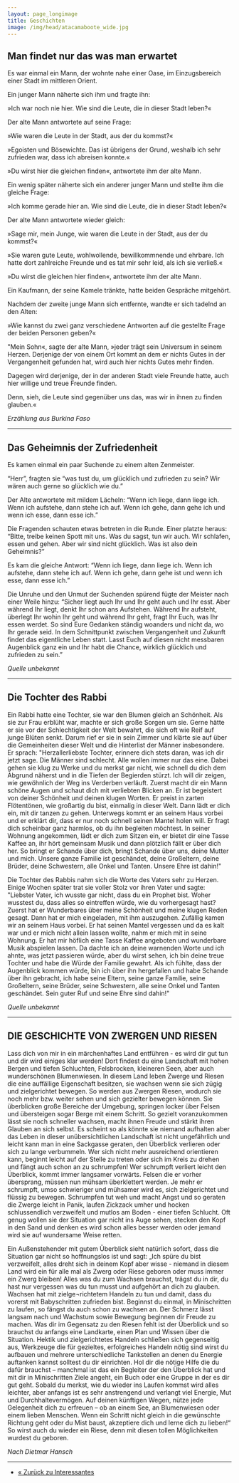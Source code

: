 ```yaml
---
layout: page_longimage
title: Geschichten
image: /img/head/atacamaboote_wide.jpg
---
```


Man findet nur das was man erwartet
--------------
Es war einmal ein Mann, der wohnte nahe einer Oase, im Einzugsbereich einer Stadt im mittleren Orient. 

Ein junger Mann näherte sich ihm und fragte ihn: 

»Ich war noch nie hier. Wie sind die Leute, die in dieser Stadt leben?«

Der alte Mann antwortete auf seine Frage:

»Wie waren die Leute in der Stadt, aus der du kommst?«

»Egoisten und Bösewichte. Das ist übrigens der Grund, weshalb ich sehr zufrieden war, dass ich abreisen konnte.«

»Du wirst hier die gleichen finden«, antwortete ihm der alte Mann.

Ein wenig später näherte sich ein anderer junger Mann und stellte ihm die gleiche Frage:

»Ich komme gerade hier an. Wie sind die Leute, die in dieser Stadt leben?«

Der alte Mann antwortete wieder gleich:

»Sage mir, mein Junge, wie waren die Leute in der Stadt, aus der du kommst?«

»Sie waren gute Leute, wohlwollende, bewillkommnende und ehrbare. Ich hatte dort zahlreiche Freunde und es tat mir sehr leid, als ich sie verließ.«   

»Du wirst die gleichen hier finden«, antwortete ihm der alte Mann.

Ein Kaufmann, der seine Kamele tränkte, hatte beiden Gespräche mitgehört. 

Nachdem der zweite junge Mann sich entfernte, wandte er sich tadelnd an den Alten:

»Wie kannst du zwei ganz verschiedene Antworten auf die gestellte Frage der beiden Personen geben?«

"Mein Sohn«, sagte der alte Mann, »jeder trägt sein Universum in seinem Herzen. Derjenige der von einem Ort kommt an dem er nichts Gutes in der Vergangenheit gefunden hat, wird auch hier nichts Gutes mehr finden. 

Dagegen wird derjenige, der in der anderen Stadt viele Freunde hatte, auch hier willige und treue Freunde finden. 

Denn, sieh, die Leute sind gegenüber uns das, was wir in ihnen zu finden glauben.«

*Erzählung aus Burkina Faso*

**************************

Das Geheimnis der Zufriedenheit
-----------------------
Es kamen einmal ein paar Suchende zu einem alten Zenmeister.

“Herr”, fragten sie “was tust du, um glücklich und zufrieden zu sein? Wir wären auch gerne so glücklich wie du.”

Der Alte antwortete mit mildem Lächeln: “Wenn ich liege, dann liege ich. Wenn ich aufstehe, dann stehe ich auf. Wenn ich gehe, dann gehe ich und wenn ich esse, dann esse ich.”

Die Fragenden schauten etwas betreten in die Runde. Einer platzte heraus: “Bitte, treibe keinen Spott mit uns. Was du sagst, tun wir auch. Wir schlafen, essen und gehen. Aber wir sind nicht glücklich. Was ist also dein Geheimnis?”

Es kam die gleiche Antwort: “Wenn ich liege, dann liege ich. Wenn ich aufstehe, dann stehe ich auf. Wenn ich gehe, dann gehe ist und wenn ich esse, dann esse ich.”

Die Unruhe und den Unmut der Suchenden spürend fügte der Meister nach einer Weile hinzu: “Sicher liegt auch Ihr und Ihr geht auch und Ihr esst. Aber während Ihr liegt, denkt Ihr schon ans Aufstehen. Während Ihr aufsteht, überlegt Ihr wohin Ihr geht und während Ihr geht, fragt Ihr Euch, was Ihr essen werdet. So sind Eure Gedanken ständig woanders und nicht da, wo Ihr gerade seid. In dem Schnittpunkt zwischen Vergangenheit und Zukunft findet das eigentliche Leben statt. Lasst Euch auf diesen nicht messbaren Augenblick ganz ein und Ihr habt die Chance, wirklich glücklich und zufrieden zu sein.”

*Quelle unbekannt*

*************************

Die Tochter des Rabbi
-----------------------------------
Ein Rabbi hatte eine Tochter, sie war den Blumen gleich an Schönheit. Als sie zur Frau erblüht war, machte er sich große Sorgen um sie. Gerne hätte er sie vor der Schlechtigkeit der Welt bewahrt, die sich oft wie Reif auf junge Blüten senkt. Darum rief er sie in sein Zimmer und klärte sie auf über die Gemeinheiten dieser Welt und die Hinterlist der Männer insbesondere. Er sprach: "Herzallerliebste Tochter, erinnere dich stets daran, was ich dir jetzt sage. Die Männer sind schlecht. Alle wollen immer nur das eine. Dabei gehen sie klug zu Werke und du merkst gar nicht, wie schnell du dich dem Abgrund näherst und in die Tiefen der Begierden stürzt. Ich will dir zeigen, wie gewöhnlich der Weg ins Verderben verläuft. Zuerst macht dir ein Mann schöne Augen und schaut dich mit verliebten Blicken an. Er ist begeistert von deiner Schönheit und deinen klugen Worten. Er preist in zarten Flötentönen, wie großartig du bist, einmalig in dieser Welt. Dann lädt er dich ein, mit dir tanzen zu gehen. Unterwegs kommt er an seinem Haus vorbei und er erklärt dir, dass er nur noch schnell seinen Mantel holen will. Er fragt dich scheinbar ganz harmlos, ob du ihn begleiten möchtest. In seiner Wohnung angekommen, lädt er dich zum Sitzen ein, er bietet dir eine Tasse Kaffee an, ihr hört gemeinsam Musik und dann plötzlich fällt er über dich her. So bringt er Schande über dich, bringt Schande über uns, deine Mutter und mich. Unsere ganze Familie ist geschändet, deine Großeltern, deine Brüder, deine Schwestern, alle Onkel und Tanten. Unsere Ehre ist dahin!"

Die Tochter des Rabbis nahm sich die Worte des Vaters sehr zu Herzen. Einige Wochen später trat sie voller Stolz vor ihren Vater und sagte: "Liebster Vater, ich wusste gar nicht, dass du ein Prophet bist. Woher wusstest du, dass alles so eintreffen würde, wie du vorhergesagt hast? Zuerst hat er Wunderbares über meine Schönheit und meine klugen Reden gesagt. Dann hat er mich eingeladen, mit ihm auszugehen. Zufällig kamen wir an seinem Haus vorbei. Er hat seinen Mantel vergessen und da es kalt war und er mich nicht allein lassen wollte, nahm er mich mit in seine Wohnung. Er hat mir höflich eine Tasse Kaffee angeboten und wunderbare Musik abspielen lassen. Da dachte ich an deine warnenden Worte und ich ahnte, was jetzt passieren würde, aber du wirst sehen, ich bin deine treue Tochter und habe die Würde der Familie gewahrt. Als ich fühlte, dass der Augenblick kommen würde, bin ich über ihn hergefallen und habe Schande über ihn gebracht, ich habe seine Eltern, seine ganze Familie, seine Großeltern, seine Brüder, seine Schwestern, alle seine Onkel und Tanten geschändet. Sein guter Ruf und seine Ehre sind dahin!" 

*Quelle unbekannt*

*************************

DIE GESCHICHTE VON ZWERGEN UND RIESEN
------------------------------
Lass dich von mir in ein märchenhaftes Land entführen - es wird dir gut tun und dir wird einiges klar werden! Dort findest du eine Landschaft mit hohen Bergen und tiefen Schluchten, Felsbrocken, kleineren Seen, aber auch wunderschönen Blumenwiesen. In diesem Land leben Zwerge und Riesen die eine auffällige Eigenschaft besitzen, sie wachsen wenn sie sich zügig und zielgerichtet bewegen. So werden aus Zwergen Riesen, wodurch sie noch mehr bzw. weiter sehen und sich gezielter bewegen können. Sie überblicken große Bereiche der Umgebung, springen locker über Felsen und übersteigen sogar Berge mit einem Schritt. So gezielt voranzukommen lässt sie noch schneller wachsen, macht ihnen Freude und stärkt ihren Glauben an sich selbst. Es scheint so als könnte sie niemand aufhalten aber das Leben in dieser unübersichtlichen Landschaft ist nicht ungefährlich und leicht kann man in eine Sackgasse geraten, den Überblick verlieren oder sich zu lange verbummeln. Wer sich nicht mehr ausreichend orientieren kann, beginnt leicht auf der Stelle zu treten oder sich im Kreis zu drehen und fängt auch schon an zu schrumpfen! Wer schrumpft verliert leicht den Überblick, kommt immer langsamer vorwärts. Felsen die er vorher übersprang, müssen nun mühsam überklettert werden. Je mehr er schrumpft, umso schwieriger und mühsamer wird es, sich zielgerichtet und flüssig zu bewegen. Schrumpfen tut weh und macht Angst und so geraten die Zwerge leicht in Panik, laufen Zickzack umher und hocken schlussendlich verzweifelt und mutlos am Boden - einer tiefen Schlucht. Oft genug wollen sie der Situation gar nicht ins Auge sehen, stecken den Kopf in den Sand und denken es wird schon alles besser werden oder jemand wird sie auf wundersame Weise retten. 

Ein Außenstehender mit gutem Überblick sieht natürlich sofort, dass die Situation gar nicht so hoffnungslos ist und sagt: „Ich spüre du bist verzweifelt, alles dreht sich in deinem Kopf aber wisse - niemand in diesem Land wird ein für alle mal als Zwerg oder Riese geboren oder muss immer ein Zwerg bleiben! Alles was du zum Wachsen brauchst, trägst du in dir, du hast nur vergessen was du tun musst und aufgehört an dich zu glauben. Wachsen hat mit zielge¬richtetem Handeln zu tun und damit, dass du vorerst mit Babyschritten zufrieden bist. Beginnst du einmal, in Minischritten zu laufen, so fängst du auch schon zu wachsen an. Der Schmerz lässt langsam nach und Wachstum sowie Bewegung beginnen dir Freude zu machen. Was dir im Gegensatz zu den Riesen fehlt ist der Überblick und so brauchst du anfangs eine Landkarte, einen Plan und Wissen über die Situation. Hektik und zielgerichtetes Handeln schließen sich gegenseitig aus, Werkzeuge die für gezieltes, erfolgreiches Handeln nötig sind wirst du aufbauen und mehrere unterschiedliche Tankstellen an denen du Energie auftanken kannst solltest du dir einrichten. Hol dir die nötige Hilfe die du dafür brauchst – manchmal ist das ein Begleiter der den Überblick hat und mit dir in Minischritten Ziele angeht, ein Buch oder eine Gruppe in der es dir gut geht. Sobald du merkst, wie du wieder ins Laufen kommst wird alles leichter, aber anfangs ist es sehr anstrengend und verlangt viel Energie, Mut und Durchhaltevermögen. Auf deinen künftigen Wegen, nütze jede Gelegenheit dich zu erfreuen – ob an einem See, an Blumenwiesen oder einem lieben Menschen. Wenn ein Schritt nicht gleich in die gewünschte Richtung geht oder du Mist baust, akzeptiere dich und lerne dich zu lieben!“ So wirst auch du wieder ein Riese, denn mit diesen tollen Möglichkeiten wurdest du geboren. 

*Nach Dietmar Hansch*

*************************

<nav>
  <ul class="pager">
    <li class="pager-prev"><a href="/pages/interessantes"><span aria-hidden="true">&laquo;</span> Zurück zu Interessantes</a></li>
  </ul>
</nav>